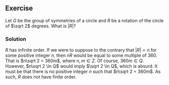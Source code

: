 ## Exercise
Let $G$ be the group of symmetries of a circle and $R$ be a rotation of the circle of $\sqrt 2$ degrees. What is $|R|$?

### Solution
$R$ has infinite order. If we were to suppose to the contrary that $|R| = n$ for some positive integer $n$, then $nR$ would be equal to some multiple of $360$. That is $n\sqrt 2 = 360m$, where $n,m \in Z$. Of course, $360m \in Q$. However, $n\sqrt 2 \in Q$ would imply $\sqrt 2 \in Q$, which is absurd. It must be that there is no positive integer $n$ such that $n\sqrt 2 = 360m$. As such, $R$ does not have finite order.
